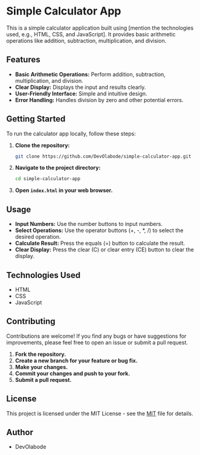 # Simple Calculator App

This is a simple calculator application built using [mention the technologies used, e.g., HTML, CSS, and JavaScript]. It provides basic arithmetic operations like addition, subtraction, multiplication, and division.

## Features

* **Basic Arithmetic Operations:** Perform addition, subtraction, multiplication, and division.
* **Clear Display:** Displays the input and results clearly.
* **User-Friendly Interface:** Simple and intuitive design.
* **Error Handling:** Handles division by zero and other potential errors.

## Getting Started

To run the calculator app locally, follow these steps:

1.  **Clone the repository:**
    ```bash
    git clone https://github.com/DevOlabode/simple-calculator-app.git
    ```
3.  **Navigate to the project directory:**
    ```bash
    cd simple-calculator-app
    ```
4.  **Open `index.html` in your web browser.**

## Usage

* **Input Numbers:** Use the number buttons to input numbers.
* **Select Operations:** Use the operator buttons (+, -, \*, /) to select the desired operation.
* **Calculate Result:** Press the equals (=) button to calculate the result.
* **Clear Display:** Press the clear (C) or clear entry (CE) button to clear the display.

## Technologies Used

*  HTML
*  CSS
* JavaScript

## Contributing

Contributions are welcome! If you find any bugs or have suggestions for improvements, please feel free to open an issue or submit a pull request.

1.  **Fork the repository.**
2.  **Create a new branch for your feature or bug fix.**
3.  **Make your changes.**
4.  **Commit your changes and push to your fork.**
5.  **Submit a pull request.**

## License

This project is licensed under the  MIT License - see the [MIT](LICENSE) file for details.

## Author

* DevOlabode
